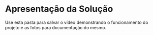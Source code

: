 # Apresentação da Solução

Use esta pasta para salvar o vídeo demonstrando o funcionamento do projeto e as fotos para documentação do mesmo.